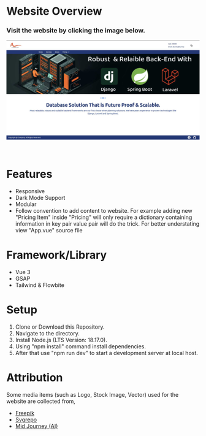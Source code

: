 # Website Overview
<h3> Visit the website by clicking the image below.  </h3>

[<img src="demo/thumb.jpg">](https://it-company-dummy-website-vue3.netlify.app/) 
<br>

<br>

# Features
<ul>
    <li>Responsive </li>
    <li>Dark Mode Support</li>
    <li>Modular </li>
    <li>Follow convention to add content to website. For example adding new "Pricing Item" inside "Pricing" will only require a dictionary containing information in key pair value pair will do the trick. For better understating view "App.vue" source file </li>

</ul>


# Framework/Library 
<ul>
    <li> Vue 3 </li>
    <li> GSAP </li>
    <li> Tailwind & Flowbite </li>
</ul>



# Setup
<ol>
    <li> Clone or Download this Repository. </li>
    <li> Navigate to the directory. </li>
    <li> Install Node.js (LTS Version: 18.17.0). </li>
    <li> Using "npm install" command install dependencies.</li>
    <li> After that use "npm run dev" to start a development server at local host. </li>
</ol>



# Attribution
Some media items (such as Logo, Stock Image, Vector) used for the website are collected from,
<ul>
<li><a href="https://www.freepik.com/">Freepik</a>  </li>

<li><a href="https://www.svgrepo.com/">Svgrepo</a>  </li>

<li><a href="https://midjourney.com/">Mid Journey (AI)</a>  </li>

</ul>
